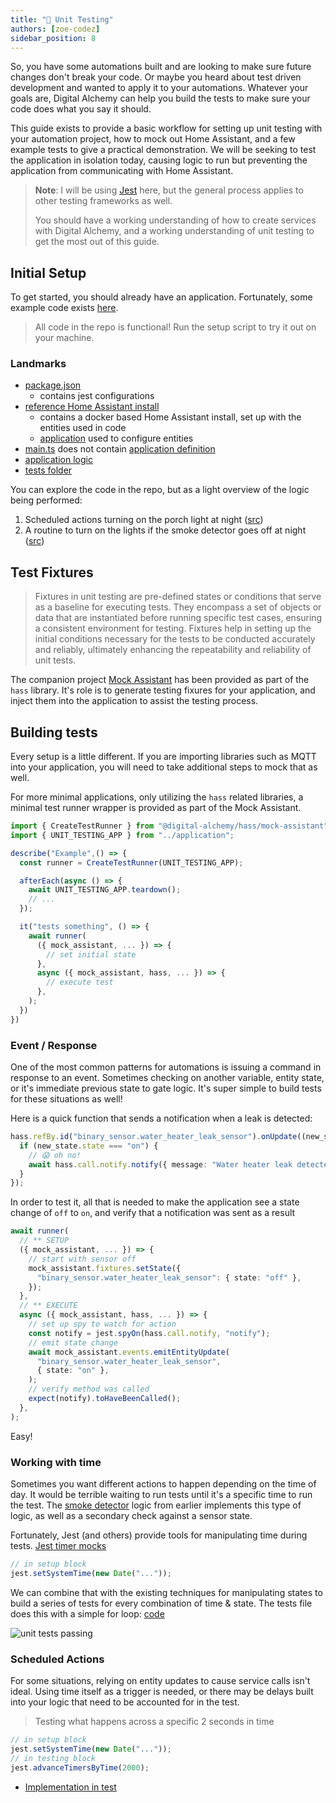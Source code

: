 ```yaml
---
title: "🏅 Unit Testing"
authors: [zoe-codez]
sidebar_position: 8
---
```


So, you have some automations built and are looking to make sure future changes don't break your code.
Or maybe you heard about test driven development and wanted to apply it to your automations.
Whatever your goals are, Digital Alchemy can help you build the tests to make sure your code does what you say it should.

This guide exists to provide a basic workflow for setting up unit testing with your automation project, how to mock out Home Assistant, and a few example tests to give a practical demonstration.
We will be seeking to test the application in isolation today, causing logic to run but preventing the application from communicating with Home Assistant.

> **Note**: I will be using [Jest](https://jestjs.io/) here, but the general process applies to other testing frameworks as well.
>
> You should have a working understanding of how to create services with Digital Alchemy, and a working understanding of unit testing to get the most out of this guide.

## Initial Setup

To get started, you should already have an application.
Fortunately, some example code exists [here](https://github.com/Digital-Alchemy-TS/hass-unit-testing-sample).

> All code in the repo is functional! Run the setup script to try it out on your machine.

### Landmarks

- [package.json](https://github.com/Digital-Alchemy-TS/hass-unit-testing-sample/blob/main/package.json)
  - contains jest configurations
- [reference Home Assistant install](https://github.com/Digital-Alchemy-TS/hass-unit-testing-sample/tree/main/hass)
  - contains a docker based Home Assistant install, set up with the entities used in code
  - [application](https://github.com/Digital-Alchemy-TS/hass-unit-testing-sample/tree/main/src/mocks) used to configure entities
- [main.ts](https://github.com/Digital-Alchemy-TS/hass-unit-testing-sample/blob/main/src/main.ts) does not contain [application definition](https://github.com/Digital-Alchemy-TS/hass-unit-testing-sample/blob/main/src/application.ts)
- [application logic](https://github.com/Digital-Alchemy-TS/hass-unit-testing-sample/tree/main/src/logic)
- [tests folder](https://github.com/Digital-Alchemy-TS/hass-unit-testing-sample/tree/main/src/tests)

You can explore the code in the repo, but as a light overview of the logic being performed:

1. Scheduled actions turning on the porch light at night ([src](https://github.com/Digital-Alchemy-TS/hass-unit-testing-sample/blob/main/src/logic/scheduled-actions.ts#L7))
2. A routine to turn on the lights if the smoke detector goes off at night ([src](https://github.com/Digital-Alchemy-TS/hass-unit-testing-sample/blob/main/src/logic/safety.ts#L20))

## Test Fixtures

> Fixtures in unit testing are pre-defined states or conditions that serve as a baseline for executing tests.
> They encompass a set of objects or data that are instantiated before running specific test cases, ensuring a consistent environment for testing.
> Fixtures help in setting up the initial conditions necessary for the tests to be conducted accurately and reliably, ultimately enhancing the repeatability and reliability of unit tests.

The companion project [Mock Assistant](/docs/testing/automations/mock-assistant) has been provided as part of the `hass` library.
It's role is to generate testing fixures for your application, and inject them into the application to assist the testing process.

## Building tests

Every setup is a little different.
If you are importing libraries such as MQTT into your application, you will need to take additional steps to mock that as well.

For more minimal applications, only utilizing the `hass` related libraries, a minimal test runner wrapper is provided as part of the Mock Assistant.

```typescript
import { CreateTestRunner } from "@digital-alchemy/hass/mock-assistant";
import { UNIT_TESTING_APP } from "../application";

describe("Example",() => {
  const runner = CreateTestRunner(UNIT_TESTING_APP);

  afterEach(async () => {
    await UNIT_TESTING_APP.teardown();
    // ...
  });

  it("tests something", () => {
    await runner(
      ({ mock_assistant, ... }) => {
        // set initial state
      },
      async ({ mock_assistant, hass, ... }) => {
        // execute test
      },
    );
  })
})
```

### Event / Response

One of the most common patterns for automations is issuing a command in response to an event.
Sometimes checking on another variable, entity state, or it's immediate previous state to gate logic.
It's super simple to build tests for these situations as well!

Here is a quick function that sends a notification when a leak is detected:

```typescript
hass.refBy.id("binary_sensor.water_heater_leak_sensor").onUpdate((new_state) => {
  if (new_state.state === "on") {
    // 😱 oh no!
    await hass.call.notify.notify({ message: "Water heater leak detected!" });
  }
});
```

In order to test it, all that is needed to make the application see a state change of `off` to `on`, and verify that a notification was sent as a result

```typescript
await runner(
  // ** SETUP
  ({ mock_assistant, ... }) => {
    // start with sensor off
    mock_assistant.fixtures.setState({
      "binary_sensor.water_heater_leak_sensor": { state: "off" },
    });
  },
  // ** EXECUTE
  async ({ mock_assistant, hass, ... }) => {
    // set up spy to watch for action
    const notify = jest.spyOn(hass.call.notify, "notify");
    // emit state change
    await mock_assistant.events.emitEntityUpdate(
      "binary_sensor.water_heater_leak_sensor",
      { state: "on" },
    );
    // verify method was called
    expect(notify).toHaveBeenCalled();
  },
);
```

Easy!

### Working with time

Sometimes you want different actions to happen depending on the time of day.
It would be terrible waiting to run tests until it's a specific time to run the test.
The [smoke detector](https://github.com/Digital-Alchemy-TS/hass-unit-testing-sample/blob/main/src/logic/safety.ts) logic from earlier implements this type of logic, as well as a secondary check against a sensor state.

Fortunately, Jest (and others) provide tools for manipulating time during tests. [Jest timer mocks](https://jestjs.io/docs/timer-mocks)

```typescript
// in setup block
jest.setSystemTime(new Date("..."));
```

We can combine that with the existing techniques for manipulating states to build a series of tests for every combination of time & state.
The tests file does this with a simple for loop: [code](https://github.com/Digital-Alchemy-TS/hass-unit-testing-sample/blob/main/src/tests/safety.spec.ts#L33)

![unit tests passing](/img/unit-tests-passing.png)

### Scheduled Actions

For some situations, relying on entity updates to cause service calls isn't ideal.
Using time itself as a trigger is needed, or there may be delays built into your logic that need to be accounted for in the test.

> Testing what happens across a specific 2 seconds in time

```typescript
// in setup block
jest.setSystemTime(new Date("..."));
// in testing block
jest.advanceTimersByTime(2000);
```

- [Implementation in test](https://github.com/Digital-Alchemy-TS/hass-unit-testing-sample/blob/main/src/tests/scheduled-actions.spec.ts#L23)
